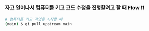 ### 자고 일어나서 컴퓨터를 키고 코드 수정을 진행할려고 할 때 Flow ❗❗

```bash
# 컴퓨터를 키고 작업을 시작할 때
(main) $ gi pull upstream main

